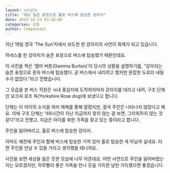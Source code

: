 ```yaml
---
layout: single
title: "세상 잃은 표정으로 홀로 버스에 탑승한 강아지"
date: 2019-10-23 03:28:00
categories: 감동
author: Companimal
---
```


지난 19일 영국 ‘The Sun’지에서 보도한 한 강아지의 사연이 화제가 되고 있습니다.

하네스를 한 강아지가 슬픈 표정으로 버스에 탑승했기 때문인데요.

이 사진을 찍은 ‘젬마 버튼(Gemma Burton)’이 당시의 상황을 설명하기를, “강아지는 슬픈 표정으로 혼자 버스에 탑승했다. 곧 버스에서 내리려고 했지만 혼잡한 도로라 내릴 수가 없었다.”라고 전했습니다.

그 모습을 본 버스 직원은 시내 중심지에 도착하자마자 강아지를 데리고 내려, 구조 단체인 요크셔 로즈 독(Yorkshire Rose dog)에 보냈다고 합니다.

단체는 이 아이의 소식을 여러 매체를 통해 알렸지만, 결국 주인은 나타나지 않았다고 해요. 이에 구조 단체는 “48시간이 지난 지금까지 찾지 않는 걸 보면, 그리워하지 않는 것 같다”라고 전했고, 지금은 아이를 위한 가족을 찾고 있는 중이라고 합니다.

주인을 잃어버리고, 홀로 버스에 탑승한 강아지.

아마도 예전에 주인과 함께 버스에 탑승한 기억 있어 홀로 탑승한 게 아닐까 싶네요. 타면 주인을 만날 수 있을 거라고 생각했을 테니까요..

사진을 보면 세상을 잃은 듯한 모습에 너무 아픈데요. 어떤 사연으로 주인을 잃어버렸는지는 모르겠지만, 하루빨리 좋은 가족을 만나 웃음 가득한 날만 가득했으면 좋겠습니다.
